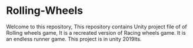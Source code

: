 # Rolling-Wheels

Welcome to this repository, This repository contains Unity project file of of Rolling wheels game, It is a recreated version of Racing wheels game. It is an endless runner game.
This project is in unity 2019lts.
